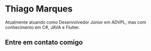 # Thiago Marques
Atualmente atuando como Desenvolvedor Júnior em ADVPL, mas com conhecimento em C#, JAVA e Flutter.

## Entre em contato comigo
